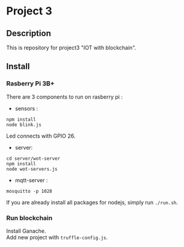 # Project 3

## Description

This is repository for project3 "IOT with blockchain".  

## Install

### Rasberry Pi 3B+

There are 3 components to run on rasberry pi :  
 + sensors : 
 ```
 npm install
 node blink.js
 ```
  Led connects with GPIO 26.
 + server:
 ```
 cd server/wot-server
 npm install
 node wot-servers.js
 ```
 + mqtt-server :
 ```
 mosquitto -p 1028 
 ```

If you are already install all packages for nodejs, simply run `./run.sh`.  

### Run blockchain 

Install Ganache.  
Add new project with `truffle-config.js`.  

